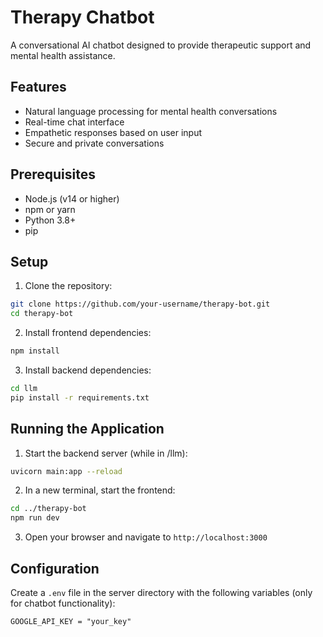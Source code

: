 # Therapy Chatbot

A conversational AI chatbot designed to provide therapeutic support and mental health assistance.

## Features

- Natural language processing for mental health conversations
- Real-time chat interface
- Empathetic responses based on user input
- Secure and private conversations

## Prerequisites

- Node.js (v14 or higher)
- npm or yarn
- Python 3.8+
- pip

## Setup

1. Clone the repository:
```bash
git clone https://github.com/your-username/therapy-bot.git
cd therapy-bot
```

2. Install frontend dependencies:
```bash
npm install
```

3. Install backend dependencies:
```bash
cd llm
pip install -r requirements.txt
```

## Running the Application

1. Start the backend server (while in /llm):
```bash
uvicorn main:app --reload
```

2. In a new terminal, start the frontend:
```bash
cd ../therapy-bot
npm run dev
```

3. Open your browser and navigate to `http://localhost:3000`

## Configuration

Create a `.env` file in the server directory with the following variables (only for chatbot functionality):
```
GOOGLE_API_KEY = "your_key"
```
